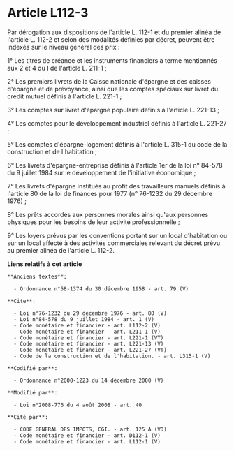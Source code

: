 # Article L112-3

Par dérogation aux dispositions de l'article L. 112-1 et du premier alinéa de l'article L. 112-2 et selon des modalités
définies par décret, peuvent être indexés sur le niveau général des prix : 

1° Les titres de créance et les instruments financiers à terme mentionnés aux 2 et 4 du I de l'article L. 211-1 ; 

2° Les premiers livrets de la Caisse nationale d'épargne et des caisses d'épargne et de prévoyance, ainsi que les comptes
spéciaux sur livret du crédit mutuel définis à l'article L. 221-1 ; 

3° Les comptes sur livret d'épargne populaire définis à l'article L. 221-13 ; 

4° Les comptes pour le développement industriel définis à l'article L. 221-27 ; 

5° Les comptes d'épargne-logement définis à l'article L. 315-1 du code de la construction et de l'habitation ; 

6° Les livrets d'épargne-entreprise définis à l'article 1er de la loi n° 84-578 du 9 juillet 1984 sur le développement de
l'initiative économique ; 

7° Les livrets d'épargne institués au profit des travailleurs manuels définis à l'article 80 de la loi de finances pour 1977
(n° 76-1232 du 29 décembre 1976) ; 

8° Les prêts accordés aux personnes morales ainsi qu'aux personnes physiques pour les besoins de leur activité
professionnelle ; 

9° Les loyers prévus par les conventions portant sur un local d'habitation ou sur un local affecté à des activités
commerciales relevant du décret prévu au premier alinéa de l'article L. 112-2.

**Liens relatifs à cet article**

	**Anciens textes**:

	  - Ordonnance n°58-1374 du 30 décembre 1958 - art. 79 (V)

	**Cite**:

	  - Loi n°76-1232 du 29 décembre 1976 - art. 80 (V)
	  - Loi n°84-578 du 9 juillet 1984 - art. 1 (V)
	  - Code monétaire et financier - art. L112-2 (V)
	  - Code monétaire et financier - art. L211-1 (V)
	  - Code monétaire et financier - art. L221-1 (VT)
	  - Code monétaire et financier - art. L221-13 (V)
	  - Code monétaire et financier - art. L221-27 (VT)
	  - Code de la construction et de l'habitation. - art. L315-1 (V)

	**Codifié par**:

	  - Ordonnance n°2000-1223 du 14 décembre 2000 (V)

	**Modifié par**:

	  - Loi n°2008-776 du 4 août 2008 - art. 40

	**Cité par**:

	  - CODE GENERAL DES IMPOTS, CGI. - art. 125 A (VD)
	  - Code monétaire et financier - art. D112-1 (V)
	  - Code monétaire et financier - art. L112-1 (V)
